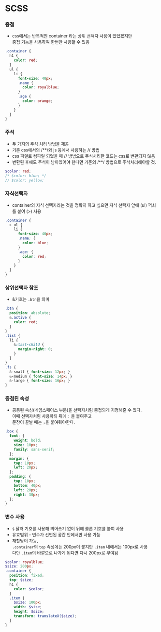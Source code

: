 # SCSS
### 중첩
- css에서는 반복적인 container 라는 상위 선택자 사용이 있었겠지만  
중첩 기능을 사용하여 한번만 사용할 수 있음
```scss
.container {
  h1 {
    color: red;
  }
  ul {
    li {
      font-size: 40px;
      .name {
        color: royalblue;
      }
      .age {
        color: orange;
      }
    }
  }
}
```
### 주석
- 두 가지의 주석 처리 방법을 제공
- 기존 css에서의 /**/와 js 등에서 사용하는 // 방법
- css 파일로 컴파일 되었을 때 // 방법으로 주석처리한 코드는 css로 변환되지 않음
- 변환된 후에도 주석이 남아있어야 한다면 기존의 /**/ 방법으로 주석처리해야할 것.
```scss
$color: red;
/* $color: blue; */
// $color: yellow;
```
### 자식선택자
- container의 자식 선택자라는 것을 명확히 하고 싶으면 자식 선택자 앞에 (ul) 꺽쇠를 붙여 (>) 사용
```scss
.container {
  > ul {
    li {
      font-size: 40px;
      .name: {
        color: blue;
      }
      .age: {
        color: red;
      }
    }
  }
}
```
### 상위선택자 참조
- &기호는 `.btn`을 의미
```scss
.btn {
  position: absolute;
  &.active {
    color: red;
  }
}
.list {
  li {
    &:last-child {
      margin-right: 0;
    }
  }
}
.fs {
  &-small { font-size: 12px; }
  &-medium { font-size: 14px; }
  &-large { font-size: 16px; }
}
```
### 중첩된 속성
- 공통된 속성(네임스페이스 부분)을 선택자처럼 중첩되게 지정해줄 수 있다.  
이때 선택자처럼 사용하되 뒤에 `:` 을 붙여주고  
문장이 끝날 때는 `;`을 붙여줘야한다.
```scss
.box {
  font: {
    weight: bold;
    size: 10px;
    family: sans-serif;
  };
  margin: {
    top: 10px;
    left: 20px;
  };
  padding: {
    top: 10px;
    bottom: 40px;
    left: 20px;
    right: 30px;
  };
}
```
### 변수 사용
- `$` 달러 기호를 사용해 띄어쓰기 없이 뒤에 콜론 기호를 붙여 사용
- 유효범위 - 변수가 선언된 공간 안에서만 사용 가능
- 재할당이 가능,  
`.container`의 `top` 속성에는 200px이 붙지만 `.item` 내에서는 100px로 사용  
다만 `.item`의 바깥으로 나가게 된다면 다시 200px로 부여됨
```scss
$color: royalblue;
$size: 200px;
.container {
  position: fixed;
  top: $size;
  h1 {
    color: $color;
  }
  .item {
    $size: 100px;
    width: $size;
    height: $size;
    transform: translateX($size);
  }
}
```